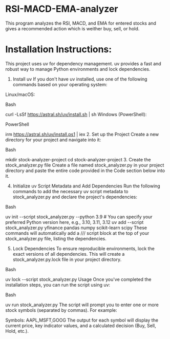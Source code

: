 # RSI-MACD-EMA-analyzer

This program analyzes the RSI, MACD, and EMA for entered stocks and gives a recommended action which is weither buy, sell, or hold.

# Installation Instructions:

This project uses uv for dependency management. uv provides a fast and robust way to manage Python environments and lock dependencies.

1. Install uv
If you don't have uv installed, use one of the following commands based on your operating system:

Linux/macOS:

Bash

curl -LsSf https://astral.sh/uv/install.sh | sh
Windows (PowerShell):

PowerShell

irm https://astral.sh/uv/install.ps1 | iex
2. Set up the Project
Create a new directory for your project and navigate into it:

Bash

mkdir stock-analyzer-project
cd stock-analyzer-project
3. Create the stock_analyzer.py file
Create a file named stock_analyzer.py in your project directory and paste the entire code provided in the Code section below into it.

4. Initialize uv Script Metadata and Add Dependencies
Run the following commands to add the necessary uv script metadata to stock_analyzer.py and declare the project's dependencies:

Bash

uv init --script stock_analyzer.py --python 3.9 # You can specify your preferred Python version here, e.g., 3.10, 3.11, 3.12
uv add --script stock_analyzer.py yfinance pandas numpy scikit-learn scipy
These commands will automatically add a /// script block at the top of your stock_analyzer.py file, listing the dependencies.

5. Lock Dependencies
To ensure reproducible environments, lock the exact versions of all dependencies. This will create a stock_analyzer.py.lock file in your project directory.

Bash

uv lock --script stock_analyzer.py
Usage
Once you've completed the installation steps, you can run the script using uv:

Bash

uv run stock_analyzer.py
The script will prompt you to enter one or more stock symbols (separated by commas). For example:

Symbols: AAPL,MSFT,GOOG
The output for each symbol will display the current price, key indicator values, and a calculated decision (Buy, Sell, Hold, etc.).
